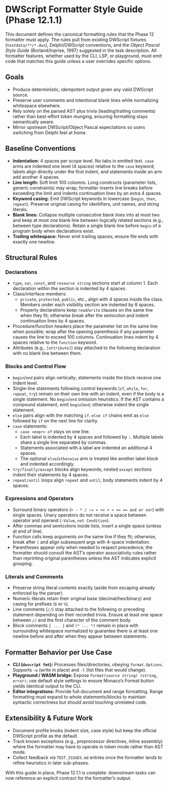 # DWScript Formatter Style Guide (Phase 12.1.1)

This document defines the canonical formatting rules that the Phase 12 formatter must apply. The rules pull from existing DWScript fixtures (`testdata/**/*.dws`), Delphi/DWScript conventions, and the _Object Pascal Style Guide_ (Borland/Inprise, 1997) suggested in the task description. All formatter features, whether used by the CLI, LSP, or playground, must emit code that matches this guide unless a user overrides specific options.

## Goals

- Produce deterministic, idempotent output given any valid DWScript source.
- Preserve user comments and intentional blank lines while normalizing whitespace elsewhere.
- Rely solely on the parsed AST plus trivia (leading/trailing comments) rather than best-effort token munging, ensuring formatting stays semantically aware.
- Mirror upstream DWScript/Object Pascal expectations so users switching from Delphi feel at home.

## Baseline Conventions

- **Indentation:** 4 spaces per scope level. No tabs in emitted text. `case` arms are indented one level (4 spaces) relative to the `case` keyword; labels align directly under the first indent, and statements inside an arm add another 4 spaces.
- **Line length:** Soft limit 100 columns. Long constructs (parameter lists, generic constraints) may wrap; formatter inserts line breaks before exceeding the limit and indents continuation lines by an extra 4 spaces.
- **Keyword casing:** Emit DWScript keywords in lowercase (`begin`, `then`, `repeat`). Preserve original casing for identifiers, unit names, and string literals.
- **Blank lines:** Collapse multiple consecutive blank lines into at most two and keep at most one blank line between logically related sections (e.g., between type declarations). Retain a single blank line before `begin` of a program body when declarations exist.
- **Trailing whitespace:** Never emit trailing spaces; ensure file ends with exactly one newline.

## Structural Rules

### Declarations

- `type`, `var`, `const`, and `resource string` sections start at column 1. Each declaration within the section is indented by 4 spaces.
- Class/interface members:
  - `private`, `protected`, `public`, etc., align with 4 spaces inside the class. Members under each visibility section are indented by 8 spaces.
  - Property declarations keep `read`/`write` clauses on the same line when they fit; otherwise break after the semicolon and indent continuation lines by 4 spaces.
- Procedure/function headers place the parameter list on the same line when possible; wrap after the opening parenthesis if any parameter causes the line to exceed 100 columns. Continuation lines indent by 4 spaces relative to the `function` keyword.
- Attributes (e.g., `[attribute]`) stay attached to the following declaration with no blank line between them.

### Blocks and Control Flow

- `begin`/`end` pairs align vertically; statements inside the block receive one indent level.
- Single-line statements following control keywords (`if`, `while`, `for`, `repeat`, `try`) remain on their own line with an indent, even if the body is a single statement. No `begin`/`end` omission heuristics: if the AST contains a compound statement, emit `begin`/`end`; otherwise indent the single statement.
- `else` pairs align with the matching `if`. `else if` chains emit as `else` followed by `if` on the next line for clarity.
- `case` statements:
  - `case <expr> of` stays on one line.
  - Each label is indented by 4 spaces and followed by `:`. Multiple labels share a single line separated by commas.
  - Statements associated with a label are indented an additional 4 spaces.
  - The optional `else`/`otherwise` arm is treated like another label block and indented accordingly.
- `try/finally/except` blocks align keywords; nested `except` sections indent their statements by 4 spaces.
- `repeat/until` loops align `repeat` and `until`; body statements indent by 4 spaces.

### Expressions and Operators

- Surround binary operators (`+ - * / := = <> > < >= <= and or xor`) with single spaces. Unary operators do not receive a space between operator and operand (`-Value`, `not Condition`).
- After commas and semicolons inside lists, insert a single space (unless at end of line).
- Function calls keep arguments on the same line if they fit; otherwise, break after `(` and align subsequent args with 4-space indentation.
- Parentheses appear only when needed to respect precedence; the formatter should consult the AST’s operator associativity rules rather than reprinting original parentheses unless the AST indicates explicit grouping.

### Literals and Comments

- Preserve string literal contents exactly (aside from escaping already enforced by the parser).
- Numeric literals retain their original base (decimal/hex/binary) and casing for prefixes (`$` or `%`).
- Line comments (`//`) stay attached to the following or preceding statement depending on their recorded trivia. Ensure at least one space between `//` and the first character of the comment body.
- Block comments `{ ... }` and `(* ... *)` remain in place with surrounding whitespace normalized to guarantee there is at least one newline before and after when they appear between statements.

## Formatter Behavior per Use Case

- **CLI (`dwscript fmt`):** Processes files/directories, obeying `format.Options`. Supports `-w` (write in place) and `-l` (list files that would change).
- **Playground / WASM bridge:** Expose `Format(source string) (string, error)`; use default style settings to ensure Monaco’s Format button yields identical output to the CLI.
- **Editor integrations:** Provide full-document and range formatting. Range formatting must expand to whole statements/blocks to maintain syntactic correctness but should avoid touching unrelated code.

## Extensibility & Future Work

- Document profile knobs (indent size, case style) but keep the official DWScript profile as the default.
- Track known exceptions (e.g., preprocessor directives, inline assembly) where the formatter may have to operate in token mode rather than AST mode.
- Collect feedback via `TEST_ISSUES.md` entries once the formatter lands to refine heuristics in later sub-phases.

With this guide in place, Phase 12.1.1 is complete: downstream tasks can now reference an explicit contract for the formatter’s output.
